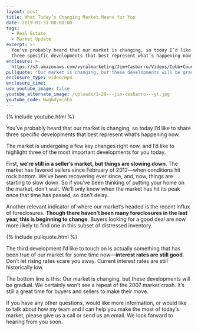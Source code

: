 ```yaml
---
layout: post
title: What Today’s Changing Market Means for You
date: 2019-01-31 00:00:00
tags:
  - Real Estate
  - Market Update
excerpt: >-
  You’ve probably heard that our market is changing, so today I’d like to share
  three specific developments that best represent what’s happening now.
enclosure: >-
  https://s3.amazonaws.com/vyralmarketing/Jim+Casbarro/Videos/Cobb+County+Real+Estate+-+What+Todays+Changing+Market+Means+for+You.mp4
pullquote: 'Our market is changing, but these developments will be gradual.'
enclosure_type: video/mp4
enclosure_time:
use_youtube_image: false
youtube_alternate_image: /uploads/1-29---jim-casbarro---yt.jpg
youtube_code: NwghdymcnEo
---
```


{% include youtube.html %}

You’ve probably heard that our market is changing, so today I’d like to share three specific developments that best represent what’s happening now.

The market is undergoing a few key changes right now, and I’d like to highlight three of the most important developments for you today.

First, **we’re still in a seller’s market, but things are slowing down**. The market has favored sellers since February of 2012—when conditions hit rock bottom. We’ve been recovering ever since, and, now, things are starting to slow down. So if you’ve been thinking of putting your home on the market, don’t wait. We’ll only know when the market has hit its peak once that time has passed, so don’t delay.

Another relevant indicator of where our market’s headed is the recent influx of foreclosures. **Though there haven’t been many foreclosures in the last year, this is beginning to change**. Buyers looking for a good deal are now more likely to find one in this subset of distressed inventory.

{% include pullquote.html %}

The third development I’d like to touch on is actually something that has been true of our market for some time now—**interest rates are still good**. Don’t let rising rates scare you away. Current interest rates are still historically low.

The bottom line is this: Our market is changing, but these developments will be gradual. We certainly won’t see a repeat of the 2007 market crash. It’s still a great time for buyers and sellers to make their move.

If you have any other questions, would like more information, or would like to talk about how my team and I can help you make the most of today’s market, please give us a call or send us an email. We look forward to hearing from you soon.